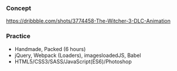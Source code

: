 
### Concept 
https://dribbble.com/shots/3774458-The-Witcher-3-DLC-Animation

### Practice 
- Handmade, Packed (6 hours)
- jQuery, Webpack (Loaders), imagesloadedJS, Babel
- HTML5/CSS3/SASS/JavaScript(ES6)/Photoshop